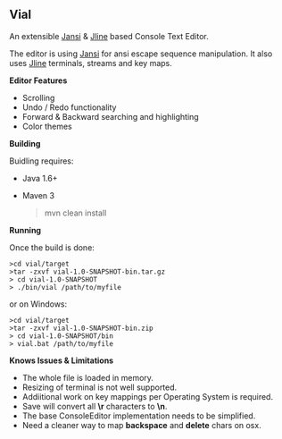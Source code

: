 **Vial**
---------
An extensible [Jansi](http://jansi.fusesource.org/) & [Jline](https://github.com/jline/jline2 "Jline") based Console Text Editor.

The editor is using [Jansi](http://jansi.fusesource.org/) for ansi escape sequence manipulation. It also uses [Jline](https://github.com/jline/jline2 "Jline") terminals, streams and key maps.

**Editor Features**

* Scrolling
* Undo / Redo functionality
* Forward & Backward searching and highlighting
* Color themes

**Building**

Buidling requires:
* Java 1.6+
* Maven 3

    >mvn clean install

**Running**

Once the build is done:

    >cd vial/target
    >tar -zxvf vial-1.0-SNAPSHOT-bin.tar.gz
    > cd vial-1.0-SNAPSHOT
    > ./bin/vial /path/to/myfile

or on Windows:

    >cd vial/target
    >tar -zxvf vial-1.0-SNAPSHOT-bin.zip
    > cd vial-1.0-SNAPSHOT/bin
    > vial.bat /path/to/myfile



**Knows Issues & Limitations**

* The whole file is loaded in memory.
* Resizing of terminal is not well supported.
* Addiitional work on key mappings per Operating System is required.
* Save will convert all **\r** characters to **\n**.
* The base ConsoleEditor implementation needs to be simplified.
* Need a cleaner way to map **backspace** and **delete** chars on osx.


